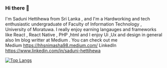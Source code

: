 ### Hi there 👋

I'm Saduni Hettihewa from Sri Lanka , and I'm a Hardworking and tech  enthusiastic undergraduate of Faculty of Information Technology , University of Moratuwa. I really enjoy earning langauges and frameworks like React , React Native , PHP ,html  and  I enjoy Ui ,Ux and design in general also Im blog writter at Medium . You can check out me  
Medium
https://hhsnimasha98.medium.com/
LinkedIn
https://www.linkedin.com/in/saduni-hettihewa

[![Top Langs](https://github-readme-stats.vercel.app/api/top-langs/?username=saduniHettihewa)](https://github.com/anuraghazra/github-readme-stats)


